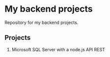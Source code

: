 # My backend projects

Repository for my backend projects.

## Projects

1. Microsoft SQL Server with a node.js API REST
